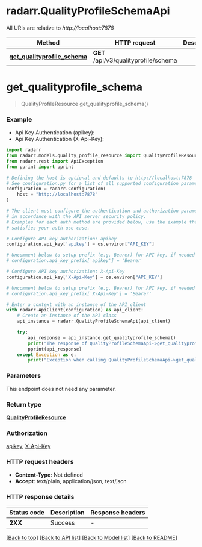 # radarr.QualityProfileSchemaApi

All URIs are relative to *http://localhost:7878*

Method | HTTP request | Description
------------- | ------------- | -------------
[**get_qualityprofile_schema**](QualityProfileSchemaApi.md#get_qualityprofile_schema) | **GET** /api/v3/qualityprofile/schema | 


# **get_qualityprofile_schema**
> QualityProfileResource get_qualityprofile_schema()



### Example

* Api Key Authentication (apikey):
* Api Key Authentication (X-Api-Key):

```python
import radarr
from radarr.models.quality_profile_resource import QualityProfileResource
from radarr.rest import ApiException
from pprint import pprint

# Defining the host is optional and defaults to http://localhost:7878
# See configuration.py for a list of all supported configuration parameters.
configuration = radarr.Configuration(
    host = "http://localhost:7878"
)

# The client must configure the authentication and authorization parameters
# in accordance with the API server security policy.
# Examples for each auth method are provided below, use the example that
# satisfies your auth use case.

# Configure API key authorization: apikey
configuration.api_key['apikey'] = os.environ["API_KEY"]

# Uncomment below to setup prefix (e.g. Bearer) for API key, if needed
# configuration.api_key_prefix['apikey'] = 'Bearer'

# Configure API key authorization: X-Api-Key
configuration.api_key['X-Api-Key'] = os.environ["API_KEY"]

# Uncomment below to setup prefix (e.g. Bearer) for API key, if needed
# configuration.api_key_prefix['X-Api-Key'] = 'Bearer'

# Enter a context with an instance of the API client
with radarr.ApiClient(configuration) as api_client:
    # Create an instance of the API class
    api_instance = radarr.QualityProfileSchemaApi(api_client)

    try:
        api_response = api_instance.get_qualityprofile_schema()
        print("The response of QualityProfileSchemaApi->get_qualityprofile_schema:\n")
        pprint(api_response)
    except Exception as e:
        print("Exception when calling QualityProfileSchemaApi->get_qualityprofile_schema: %s\n" % e)
```



### Parameters

This endpoint does not need any parameter.

### Return type

[**QualityProfileResource**](QualityProfileResource.md)

### Authorization

[apikey](../README.md#apikey), [X-Api-Key](../README.md#X-Api-Key)

### HTTP request headers

 - **Content-Type**: Not defined
 - **Accept**: text/plain, application/json, text/json

### HTTP response details

| Status code | Description | Response headers |
|-------------|-------------|------------------|
**2XX** | Success |  -  |

[[Back to top]](#) [[Back to API list]](../README.md#documentation-for-api-endpoints) [[Back to Model list]](../README.md#documentation-for-models) [[Back to README]](../README.md)

